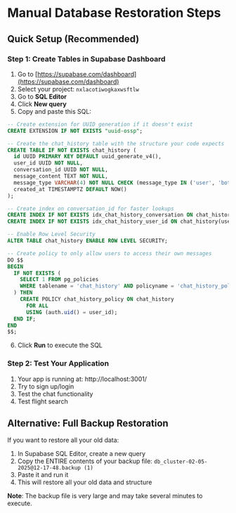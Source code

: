 # Manual Database Restoration Steps

## Quick Setup (Recommended)

### Step 1: Create Tables in Supabase Dashboard

1. Go to [https://supabase.com/dashboard](https://supabase.com/dashboard)
2. Select your project: `nxlacotiwogkaxwsftlw`
3. Go to **SQL Editor**
4. Click **New query**
5. Copy and paste this SQL:

```sql
-- Create extension for UUID generation if it doesn't exist
CREATE EXTENSION IF NOT EXISTS "uuid-ossp";

-- Create the chat_history table with the structure your code expects
CREATE TABLE IF NOT EXISTS chat_history (
  id UUID PRIMARY KEY DEFAULT uuid_generate_v4(),
  user_id UUID NOT NULL,
  conversation_id UUID NOT NULL,
  message_content TEXT NOT NULL,
  message_type VARCHAR(4) NOT NULL CHECK (message_type IN ('user', 'bot')),
  created_at TIMESTAMPTZ DEFAULT NOW()
);

-- Create index on conversation_id for faster lookups
CREATE INDEX IF NOT EXISTS idx_chat_history_conversation ON chat_history(conversation_id);
CREATE INDEX IF NOT EXISTS idx_chat_history_user_id ON chat_history(user_id);

-- Enable Row Level Security
ALTER TABLE chat_history ENABLE ROW LEVEL SECURITY;

-- Create policy to only allow users to access their own messages
DO $$
BEGIN
  IF NOT EXISTS (
    SELECT 1 FROM pg_policies 
    WHERE tablename = 'chat_history' AND policyname = 'chat_history_policy'
  ) THEN
    CREATE POLICY chat_history_policy ON chat_history
      FOR ALL
      USING (auth.uid() = user_id);
  END IF;
END
$$;
```

6. Click **Run** to execute the SQL

### Step 2: Test Your Application

1. Your app is running at: http://localhost:3001/
2. Try to sign up/login
3. Test the chat functionality
4. Test flight search

## Alternative: Full Backup Restoration

If you want to restore all your old data:

1. In Supabase SQL Editor, create a new query
2. Copy the ENTIRE contents of your backup file: `db_cluster-02-05-2025@12-17-48.backup (1)`
3. Paste it and run it
4. This will restore all your old data and structure

**Note**: The backup file is very large and may take several minutes to execute.
